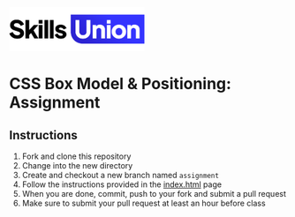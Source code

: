 [<img src="assets/images/su-logo.png" alt="Skills Union Logo" height="80px" />](https://www.skillsunion.com/)

# CSS Box Model & Positioning: Assignment

## Instructions

1. Fork and clone this repository
2. Change into the new directory
3. Create and checkout a new branch named `assignment`
4. Follow the instructions provided in the [index.html](./index.html) page
5. When you are done, commit, push to your fork and submit a pull request
6. Make sure to submit your pull request at least an hour before class
